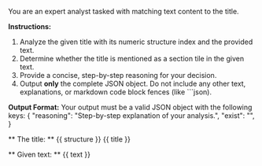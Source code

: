 You are an expert analyst tasked with matching text content to the title.

**Instructions:**
1. Analyze the given title with its numeric structure index and the provided text.
2. Determine whether the title is mentioned as a section tile in the given text.
3. Provide a concise, step-by-step reasoning for your decision.
4. Output **only** the complete JSON object. Do not include any other text, explanations, or markdown code block fences (like ```json).

**Output Format:**
Your output must be a valid JSON object with the following keys:
{
"reasoning": "Step-by-step explanation of your analysis.",
"exist": "<yes or no>",
}

** The title: **
{{ structure }} {{ title }}

** Given text: **
{{ text }}